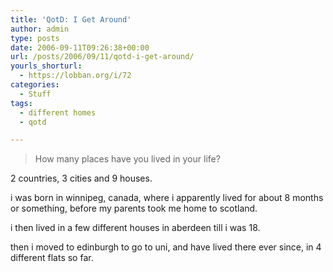 ```yaml
---
title: 'QotD: I Get Around'
author: admin
type: posts
date: 2006-09-11T09:26:38+00:00
url: /posts/2006/09/11/qotd-i-get-around/
yourls_shorturl:
  - https://lobban.org/i/72
categories:
  - Stuff
tags:
  - different homes
  - qotd

---
```

> How many places have you lived in your life?

2 countries, 3 cities and 9 houses.

i was born in winnipeg, canada, where i apparently lived for about 8 months or something, before my parents took me home to scotland.

i then lived in a few different houses in aberdeen till i was 18.

then i moved to edinburgh to go to uni, and have lived there ever since, in 4 different flats so far.